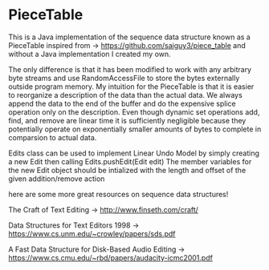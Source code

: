 # PieceTable

This is a Java implementation of the sequence data structure known as a PieceTable
inspired from -> https://github.com/saiguy3/piece_table and without a Java implementation I created my own.

The only difference is that it has been modified to work with any arbitrary byte streams and use RandomAccessFile to store the bytes externally outside program memory. My intuition for the PieceTable is that it is easier to reorganize a description of the data than the actual data. We always append the data to the end
of the buffer and do the expensive splice operation only on the description. 
Even though dynamic set operations add, find, and remove are linear time it is sufficiently negligible because
they potentially operate on exponentially smaller amounts of bytes to complete in comparsion to actual data.

Edits class can be used to implement Linear Undo Model by simply creating a new Edit then calling Edits.pushEdit(Edit edit)
The member variables for the new Edit object should be intialized with the length and offset of the given addition/remove action


here are some more great resources on sequence data structures!

The Craft of Text Editing -> http://www.finseth.com/craft/

Data Structures for Text Editors 1998 -> https://www.cs.unm.edu/~crowley/papers/sds.pdf

A Fast Data Structure for Disk-Based Audio Editing -> https://www.cs.cmu.edu/~rbd/papers/audacity-icmc2001.pdf



